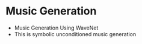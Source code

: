 # Music Generation

* Music Generation Using WaveNet
* This is symbolic unconditioned music generation
